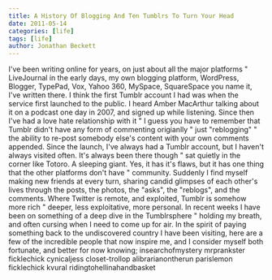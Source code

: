 ```yaml
---
title: A History Of Blogging And Ten Tumblrs To Turn Your Head
date: 2011-05-14
categories: [life]
tags: [life]
author: Jonathan Beckett
---
```


I've been writing online for years, on just about all the major platforms " LiveJournal in the early days, my own blogging platform, WordPress, Blogger, TypePad, Vox, Yahoo 360, MySpace, SquareSpace you name it, I've written there. I think the first Tumblr account I had was when the service first launched to the public. I heard Amber MacArthur talking about it on a podcast one day in 2007, and signed up while listening. Since then I've had a love hate relationship with it " I guess you have to remember that Tumblr didn't have any form of commenting origianlly " just "reblogging" " the ability to re-post somebody else's content with your own comments appended. Since the launch, I've always had a Tumblr account, but I haven't always visited often. It's always been there though " sat quietly in the corner like Totoro. A sleeping giant. Yes, it has it's flaws, but it has one thing that the other platforms don't have " community. Suddenly I find myself making new friends at every turn, sharing candid glimpses of each other's lives through the posts, the photos, the "asks", the "reblogs", and the comments. Where Twitter is remote, and exploited, Tumblr is somehow more rich " deeper, less exploitative, more personal. In recent weeks I have been on something of a deep dive in the Tumblrsphere " holding my breath, and often cursing when I need to come up for air. In the spirit of paying something back to the undiscovered country I have been visiting, here are a few of the incredible people that now inspire me, and I consider myself both fortunate, and better for now knowing; insearchofmystery mrprankster ficklechick cynicaljess closet-trollop alibrarianontherun parislemon ficklechick kvural ridingtohellinahandbasket